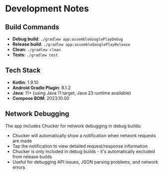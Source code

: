 # Development Notes

## Build Commands

- **Debug build**: `./gradlew app:assembleGooglePlayDebug`  
- **Release build**: `./gradlew app:assembleGooglePlayRelease`
- **Clean**: `./gradlew clean`
- **Tests**: `./gradlew test`

## Tech Stack

- **Kotlin**: 1.9.10
- **Android Gradle Plugin**: 8.1.2  
- **Java**: 11+ (using Java 11 target, Java 23 runtime available)
- **Compose BOM**: 2023.10.00

## Network Debugging

The app includes Chucker for network debugging in debug builds:
- Chucker will automatically show a notification when network requests are made
- Tap the notification to view detailed request/response information
- Chucker is only included in debug builds - it's automatically excluded from release builds
- Useful for debugging API issues, JSON parsing problems, and network errors